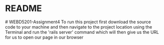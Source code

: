 # README

#   W E B D 5 2 0 1 - A s s i g n m e n t 4 
 To run this project first download the source code to your machine and then navigate to the project location
 using the Terminal and run the 'rails server' command which will then give us the URL for us to open our page
 in our browser
